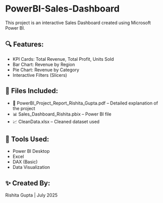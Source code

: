 # PowerBI-Sales-Dashboard
This project is an interactive Sales Dashboard created using Microsoft Power BI.

## 🔍 Features:
- KPI Cards: Total Revenue, Total Profit, Units Sold
- Bar Chart: Revenue by Region
- Pie Chart: Revenue by Category
- Interactive Filters (Slicers)

## 📁 Files Included:
- 📄 PowerBI_Project_Report_Rishita_Gupta.pdf – Detailed explanation of the project
- 📊 Sales_Dashboard_Rishita.pbix – Power BI file
- 📈 CleanData.xlsx – Cleaned dataset used

## 📌 Tools Used:
- Power BI Desktop
- Excel
- DAX (Basic)
- Data Visualization

## ✨ Created By:
Rishita Gupta | July 2025
